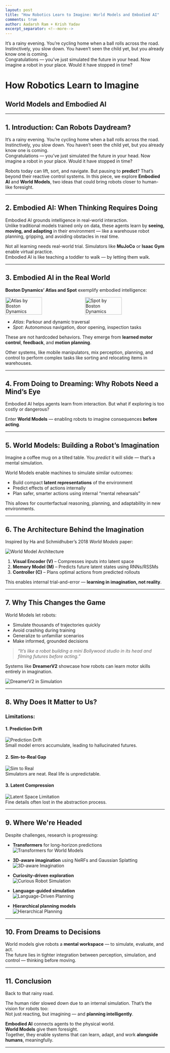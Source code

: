 ```yaml
---
layout: post
title: "How Robotics Learn to Imagine: World Models and Embodied AI"
comments: true
author: Aadarsh Ram + Krish Yadav
excerpt_separator: <!--more-->
---
```

It’s a rainy evening. You’re cycling home when a ball rolls across the road. Instinctively, you slow down. You haven’t seen the child yet, but you already know one is coming.  
Congratulations — you’ve just simulated the future in your head. Now imagine a robot in your place. Would it have stopped in time?
<!--more-->

# How Robotics Learn to Imagine  
## World Models and Embodied AI  

---

## 1. Introduction: Can Robots Daydream?

It’s a rainy evening. You’re cycling home when a ball rolls across the road. Instinctively, you slow down. You haven’t seen the child yet, but you already know one is coming.  
Congratulations — you’ve just simulated the future in your head. Now imagine a robot in your place. Would it have stopped in time?

Robots today can lift, sort, and navigate. But pausing to **predict**? That’s beyond their reactive control systems. In this piece, we explore **Embodied AI** and **World Models**, two ideas that could bring robots closer to human-like foresight.

---

## 2. Embodied AI: When Thinking Requires Doing

Embodied AI grounds intelligence in real-world interaction.  
Unlike traditional models trained only on data, these agents learn by **seeing, moving, and adapting** in their environment — like a warehouse robot planning, gripping, and avoiding obstacles in real time.

Not all learning needs real-world trial. Simulators like **MuJoCo** or **Isaac Gym** enable virtual practice.  
Embodied AI is like teaching a toddler to walk — by letting them walk.

---

## 3. Embodied AI in the Real World

**Boston Dynamics’ Atlas and Spot** exemplify embodied intelligence:

<div style="display: flex; gap: 10px;">
  <img src="/assets/images/blog/atlas.jpg" alt="Atlas by Boston Dynamics" width="48%">
  <img src="/assets/images/blog/spot.jpg" alt="Spot by Boston Dynamics" width="48%">
</div>

- *Atlas*: Parkour and dynamic traversal  
- *Spot*: Autonomous navigation, door opening, inspection tasks

These are not hardcoded behaviors. They emerge from **learned motor control**, **feedback**, and **motion planning**.

Other systems, like mobile manipulators, mix perception, planning, and control to perform complex tasks like sorting and relocating items in warehouses.

---

## 4. From Doing to Dreaming: Why Robots Need a Mind’s Eye

Embodied AI helps agents learn from interaction. But what if exploring is too costly or dangerous?

Enter **World Models** — enabling robots to imagine consequences **before acting**.

---

## 5. World Models: Building a Robot’s Imagination

Imagine a coffee mug on a tilted table. You *predict* it will slide — that’s a mental simulation.

World Models enable machines to simulate similar outcomes:
- Build compact **latent representations** of the environment
- Predict effects of actions internally  
- Plan safer, smarter actions using internal “mental rehearsals”

This allows for counterfactual reasoning, planning, and adaptability in new environments.

---

## 6. The Architecture Behind the Imagination

Inspired by Ha and Schmidhuber’s 2018 *World Models* paper:

![World Model Architecture](/assets/images/blog/world-model-architecture.png)

1. **Visual Encoder (V)** – Compresses inputs into latent space  
2. **Memory Model (M)** – Predicts future latent states using RNNs/RSSMs  
3. **Controller (C)** – Plans optimal actions from predicted rollouts  

This enables internal trial-and-error — **learning in imagination, not reality**.

---

## 7. Why This Changes the Game

World Models let robots:

- Simulate thousands of trajectories quickly  
- Avoid crashing during training  
- Generalize to unfamiliar scenarios  
- Make informed, grounded decisions

> *“It’s like a robot building a mini Bollywood studio in its head and filming futures before acting.”*

Systems like **DreamerV2** showcase how robots can learn motor skills entirely in imagination.

![DreamerV2 in Simulation](/assets/images/blog/dreamerv2.png)

---

## 8. Why Does It Matter to Us?

### Limitations:

#### 1. Prediction Drift
![Prediction Drift](/assets/images/blog/prediction-drift.png)  
Small model errors accumulate, leading to hallucinated futures.

#### 2. Sim-to-Real Gap
![Sim to Real](/assets/images/blog/sim-to-real.jpg)  
Simulators are neat. Real life is unpredictable.

#### 3. Latent Compression
![Latent Space Limitation](/assets/images/blog/latent-limitations.png)  
Fine details often lost in the abstraction process.

---

## 9. Where We're Headed

Despite challenges, research is progressing:

- **Transformers** for long-horizon predictions  
  ![Transformers for World Models](/assets/images/blog/transformer-worldmodel.png)

- **3D-aware imagination** using NeRFs and Gaussian Splatting  
  ![3D-aware Imagination](/assets/images/blog/nerf-robot.png)

- **Curiosity-driven exploration**  
  ![Curious Robot Simulation](/assets/images/blog/curious-robot.png)

- **Language-guided simulation**  
  ![Language-Driven Planning](/assets/images/blog/language-guided.png)

- **Hierarchical planning models**  
  ![Hierarchical Planning](/assets/images/blog/hierarchical.png)

---

## 10. From Dreams to Decisions

World models give robots a **mental workspace** — to simulate, evaluate, and act.  
The future lies in tighter integration between perception, simulation, and control — thinking before moving.

---

## 11. Conclusion

Back to that rainy road.

The human rider slowed down due to an internal simulation. That’s the vision for robots too:  
Not just reacting, but imagining — and **planning intelligently**.

**Embodied AI** connects agents to the physical world.  
**World Models** give them foresight.  
Together, they enable systems that can learn, adapt, and work **alongside humans**, meaningfully.

---



